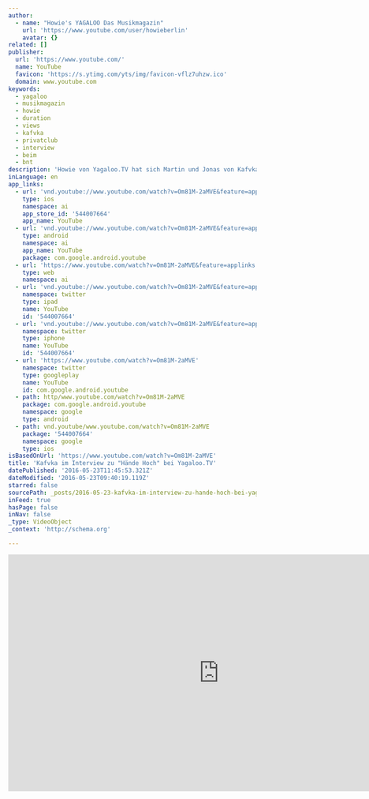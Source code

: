 ```yaml
---
author:
  - name: "Howie's YAGALOO Das Musikmagazin"
    url: 'https://www.youtube.com/user/howieberlin'
    avatar: {}
related: []
publisher:
  url: 'https://www.youtube.com/'
  name: YouTube
  favicon: 'https://s.ytimg.com/yts/img/favicon-vflz7uhzw.ico'
  domain: www.youtube.com
keywords:
  - yagaloo
  - musikmagazin
  - howie
  - duration
  - views
  - kafvka
  - privatclub
  - interview
  - beim
  - bnt
description: 'Howie von Yagaloo.TV hat sich Martin und Jonas von Kafvka geschnappt und mit ihnen über das Debütalbum "Hände Hoch" gesprochen. ***** ► Jetzt Abonnieren: http://bit.ly/1E8SxTX ► Finde uns auf Facebook: https://www.facebook.com/yagaloo.TV ► Folge uns auf Twitter: https://twitter.com/yagalooTV ► Website: http://www.yagaloo.com/ *****'
inLanguage: en
app_links:
  - url: 'vnd.youtube://www.youtube.com/watch?v=Om81M-2aMVE&feature=applinks'
    type: ios
    namespace: ai
    app_store_id: '544007664'
    app_name: YouTube
  - url: 'vnd.youtube://www.youtube.com/watch?v=Om81M-2aMVE&feature=applinks'
    type: android
    namespace: ai
    app_name: YouTube
    package: com.google.android.youtube
  - url: 'https://www.youtube.com/watch?v=Om81M-2aMVE&feature=applinks'
    type: web
    namespace: ai
  - url: 'vnd.youtube://www.youtube.com/watch?v=Om81M-2aMVE&feature=applinks'
    namespace: twitter
    type: ipad
    name: YouTube
    id: '544007664'
  - url: 'vnd.youtube://www.youtube.com/watch?v=Om81M-2aMVE&feature=applinks'
    namespace: twitter
    type: iphone
    name: YouTube
    id: '544007664'
  - url: 'https://www.youtube.com/watch?v=Om81M-2aMVE'
    namespace: twitter
    type: googleplay
    name: YouTube
    id: com.google.android.youtube
  - path: http/www.youtube.com/watch?v=Om81M-2aMVE
    package: com.google.android.youtube
    namespace: google
    type: android
  - path: vnd.youtube/www.youtube.com/watch?v=Om81M-2aMVE
    package: '544007664'
    namespace: google
    type: ios
isBasedOnUrl: 'https://www.youtube.com/watch?v=Om81M-2aMVE'
title: 'Kafvka im Interview zu "Hände Hoch" bei Yagaloo.TV'
datePublished: '2016-05-23T11:45:53.321Z'
dateModified: '2016-05-23T09:40:19.119Z'
starred: false
sourcePath: _posts/2016-05-23-kafvka-im-interview-zu-hande-hoch-bei-yagalootv.md
inFeed: true
hasPage: false
inNav: false
_type: VideoObject
_context: 'http://schema.org'

---
```

<iframe src="https://cdn.embedly.com/widgets/media.html?src=https%3A%2F%2Fwww.youtube.com%2Fembed%2FOm81M-2aMVE%3Ffeature%3Doembed&amp;url=http%3A%2F%2Fwww.youtube.com%2Fwatch%3Fv%3DOm81M-2aMVE&amp;image=https%3A%2F%2Fi.ytimg.com%2Fvi%2FOm81M-2aMVE%2Fhqdefault.jpg&amp;key=b7d04c9b404c499eba89ee7072e1c4f7&amp;type=text%2Fhtml&amp;schema=youtube" width="854" height="480" scrolling="no" frameborder="0" allowfullscreen="" style=""></iframe>
